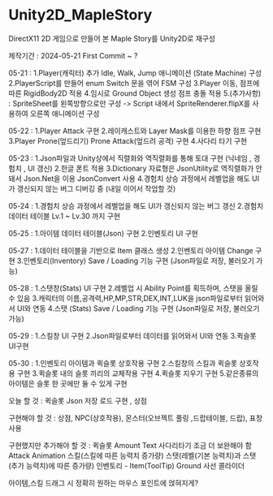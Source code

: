 # Unity2D_MapleStory

DirectX11 2D 게임으로 만들어 본 Maple Story를 Unity2D로 재구성

제작기간 : 2024-05-21 First Commit ~ ?

05-21 :  1.Player(캐릭터) 추가 Idle, Walk, Jump 애니메이션 (State Machine) 구성 
           2.PlayerScript를 만들어 enum Switch 문을 엮어 FSM 구성 
           3.Player 이동, 점프에 따른 RigidBody2D 적용 
           4.임시로 Ground Object 생성 점프 충돌 적용 
           5.(추가사항) : SpriteSheet를 왼쪽방향으로만 구성 -> Script 내에서 SpriteRenderer.flipX를 사용하여 오른쪽 애니메이션 구성 


05-22 : 1.Player Attack 구현 
          2.레이캐스트와 Layer Mask를 이용한 하향 점프 구현 
          3.Player Prone(엎드리기) Prone Attack(엎드려 공격) 구현 
          4.사다리 타기 구현 
   

05-23 : 1.Json파일과 Unity상에서 직렬화와 역직렬화를 통해 토대 구현 (닉네임 , 경험치 , UI 갱신)
          2.한글 폰트 적용
          3.Dictionary 자료형은 JsonUtility로 역직렬화가 안돼서 Json.Net을 이용 JsonConvert 사용
          4.경험치 상승 과정에서 레벨업을 해도 UI가 갱신되지 않는 버그 디버깅 중 (내일 이어서 작업할 것) 


05-24 : 1.경험치 상승 과정에서 레벨업을 해도 UI가 갱신되지 않는 버그 갱신 
          2.경험치 데이터 테이블 Lv.1 ~ Lv.30 까지 구현 


05-25 : 1.아이템 데이터 테이블(Json) 구현 
          2.인벤토리 UI 구현 


05-27 : 1.데이터 테이블을 기반으로 Item 클래스 생성 
          2.인벤토리 아이템 Change 구현 
          3.인벤토리(Inventory) Save / Loading 기능 구현 (Json파일로 저장, 불러오기 가능)


05-28 : 1.스탯창(Stats) UI 구현 
          2.레벨업 시 Ability Point를 획득하며, 스탯을 올릴 수 있음
          3.캐릭터의 이름,공격력,HP,MP,STR,DEX,INT,LUK을 json파일로부터 읽어와서 UI와 연동 
          4.스탯 (Stats) Save / Loading 기능 구현 (Json파일로 저장, 불러오기 가능)

05-29 : 1.스킬창 UI 구현
          2.Json파일로부터 데이터를 읽어와서 UI와 연동
          3.퀵슬롯 UI구현

05-30 : 1.인벤토리 아이템과 퀵슬롯 상호작용 구현 
          2.스킬창의 스킬과 퀵슬롯 상호작용 구현
          3.퀵슬롯 내의 슬롯 끼리의 교체작용 구현 
          4.퀵슬롯 지우기  구현
          5.같은종류의 아이템은 슬롯 한 곳에만 둘 수 있게 구현 

          
          

오늘 할 것 : 퀵슬롯 Json 저장 로드 구현 , 상점 

구현해야 할 것 : 
상점, NPC(상호작용), 몬스터(오브젝트 풀링 ,드랍테이블, 드랍), 표창 사용  


구현했지만 추가해야 할 것 :
퀵슬롯 Amount Text
사다리타기 조금 더 보완해야 함 
Attack Animation
스킬(스킬에 따른 능력치 증가량)
스탯(레벨(기본 능력치)과 스탯(추가 능력치)에 따른 증가량)
인벤토리 - Item(ToolTip)
Ground 사선 콜라이더

아이템,스킬 드래그 시 정확히 원하는 마우스 포인트에 얹혀지게?


